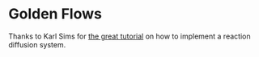# Golden Flows

Thanks to Karl Sims for [the great tutorial](http://www.karlsims.com/rd.html) on how to implement a reaction diffusion system.
